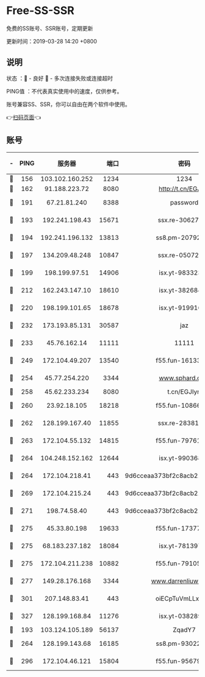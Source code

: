 # Free-SS-SSR

免费的SS账号、SSR账号，定期更新

更新时间：2019-03-28 14:20 +0800

## 说明

状态     ：🙂 - 良好 🙁 - 多次连接失败或连接超时

PING值   ：不代表真实使用中的速度，仅供参考。

账号兼容SS、SSR，你可以自由在两个软件中使用。

👉[扫码页面](https://liesauer.github.io/Free-SS-SSR/)👈

## 账号

|-|PING|服务器|端口|密码|加密方式|区域|
|:----:|:----:|:-----:|-----:|:----:|:----:|:----:|
|🙂|156|103.102.160.252|1234|1234|rc4-md5|JP|
|🙂|162|91.188.223.72|8080|http://t.cn/EGJIyrl|rc4-md5|RU|
|🙂|191|67.21.81.240|8388|password|aes-256-cfb|US|
|🙂|193|192.241.198.43|15671|ssx.re-30627784|aes-256-cfb|US|
|🙂|194|192.241.196.132|13813|ss8.pm-20792898|aes-256-cfb|US|
|🙂|197|134.209.48.248|10847|ssx.re-05072689|aes-256-cfb|US|
|🙂|199|198.199.97.51|14906|isx.yt-98332300|aes-256-cfb|US|
|🙂|212|162.243.147.10|18610|isx.yt-38268471|aes-256-cfb|US|
|🙂|220|198.199.101.65|18678|isx.yt-91991636|aes-256-cfb|US|
|🙂|232|173.193.85.131|30587|jaz|aes-256-cfb|US|
|🙂|233|45.76.162.14|11111|11111|aes-256-cfb|SG|
|🙂|249|172.104.49.207|13540|f55.fun-16133449|aes-256-cfb|SG|
|🙂|254|45.77.254.220|3344|www.sphard.com|aes-256-cfb|SG|
|🙂|258|45.62.233.234|8080|t.cn/EGJIyrl|rc4-md5|CA|
|🙂|260|23.92.18.105|18218|f55.fun-10866563|aes-256-cfb|US|
|🙂|262|128.199.167.40|11855|ssx.re-28381308|aes-256-cfb|SG|
|🙂|263|172.104.55.132|14815|f55.fun-79761040|aes-256-cfb|SG|
|🙂|264|104.248.152.162|12644|isx.yt-99036844|aes-256-cfb|SG|
|🙂|264|172.104.218.41|443|9d6cceaa373bf2c8acb22e60b6a58be6|aes-256-cfb|US|
|🙂|269|172.104.215.24|443|9d6cceaa373bf2c8acb22e60b6a58be6|aes-256-cfb|US|
|🙂|271|198.74.58.40|443|9d6cceaa373bf2c8acb22e60b6a58be6|aes-256-cfb|US|
|🙂|275|45.33.80.198|19633|f55.fun-17377809|aes-256-cfb|US|
|🙂|275|68.183.237.182|18084|isx.yt-78139747|aes-256-cfb|SG|
|🙂|275|172.104.211.238|10882|f55.fun-79105579|aes-256-cfb|US|
|🙂|277|149.28.176.168|3344|www.darrenliuwei.com|aes-256-cfb|AU|
|🙂|301|207.148.83.41|443|oiECpTuVmLLxk4Ts|aes-256-cfb|AU|
|🙂|327|128.199.168.84|11276|isx.yt-03828931|aes-256-cfb|SG|
|🙂|193|103.124.105.189|56137|ZqadY7|chacha20|US|
|🙂|264|128.199.143.68|16185|ss8.pm-93022254|aes-256-cfb|SG|
|🙂|296|172.104.46.121|15804|f55.fun-95679008|aes-256-cfb|SG|
